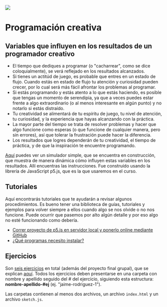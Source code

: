 ![](https://github.com/jaimander/nd-programacioncreativa/blob/main/docs/fp-gh-code.png)
# Programación creativa 

## Variables que influyen en los resultados de un programador creativo
- El tiempo que dediques a programar (o "cacharrear", como se dice coloquialmente), se verá reflejado en los resultados alcanzados.
- Si tienes un actitúd de juego, es probable que entres en un estado de flujo. Cuando estás en estado de flujo tu atención y curiosidad pueden crecer, por lo cual será más fácil afrontar los problemas al programar.
- Si estás programando y estás atento a lo que estás haciendo, es posible que tengas un momento de serendipia, ya que a veces puedes estar frente a algo extraordinario (o al menos interesante en algún punto) y no notarlo si estás distraído.
- Tu creatividad se alimentará de tu espíritu de juego, tu nivel de atención, tu curiosidad, y la experiencia que hayas alcanzando con la práctica.
- La mayor parte del tiempo se trata de resolver problemas y hacer que algo funcione como esperas (o que funcione de cualquier manera, pero sin errores), así que tolerar la frustración puede hacer la diferencia.
- Los resultados que logres dependerán de tu creatividad, el tiempo de práctica, y de que la inspiración te encuentre programando.

[Aquí](https://jaimander.github.io/algoritmo-de-la-programacion-creativa/) puedes ver un simulador simple, que se encuentra en construcción, que muestra de manera dinámica cómo influyen estas variables en los resultados. Allí encuentras las instrucciones. Fue construído usando la librería de JavaScript p5.js, que es la que usaremos en el curso.

## Tutoriales
Aquí encontrarás tutoriales que te ayudarán a revisar algunos procedimientos. Es bueno tener una biblioteca de guías, tutoriales y ejemplos para volver siempre a ellos cuando algo se nos olvide o no nos funcione. Puede ocurrir que pasemos por alto algún detalle y por eso algo no esté funcionando como debería.

- [Correr proyecto de p5.js en servidor local y ponerlo online mediante GitHub](https://github.com/jaimander/nd-programacioncreativa/wiki/p5.js-en-servidor-local-y-ponerlo-en-l%C3%ADnea-usando-GitHub)
- [¿Qué programas necesito instalar?](https://github.com/jaimander/ND-Programacion-Creativa/wiki/%C2%BFQu%C3%A9-programas-necesito-instalar%3F)

## Ejercicios
Son [seis ejercicios](https://github.com/jaimander/ND-Programacion-Creativa/tree/main/ejercicios) en total (además del proyecto final grupal), que se explican [aquí](https://github.com/jaimander/ND-Programacion-Creativa/tree/main/ejercicios). Todos los ejercicios deben presentarse en una carpeta con nombre y apellido seguido del # del ejercicio, siguiendo esta estructura: **nombre-apellido-#ej** (ej. "jaime-rodriguez-1").

Las carpetas contienen al menos dos archivos, un archivo `index.html` y un archivo `sketch.js`.

